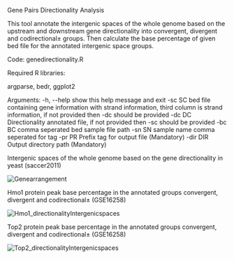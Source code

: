 Gene Pairs Directionality Analysis

This tool annotate the intergenic spaces of the whole genome based on the upstream and downstream gene directionality into convergent, divergent and codirectional± groups. Then calculate the base percentage of given bed file for the annotated intergenic space groups. 

Code: genedirectionality.R 

Required R libraries:

argparse, bedr, ggplot2

Arguments:
  -h, --help  show this help message and exit
  -sc SC      bed file containing gene information with strand information, third column is strand information, if not provided then -dc should be provided
  -dc DC      Directionality annotated file, if not provided then -sc should be provided
  -bc BC      comma seperated bed sample file path
  -sn SN      sample name comma seperated for tag
  -pr PR      Prefix tag for output file (Mandatory)
  -dir DIR    Output directory path (Mandatory)
  
 Intergenic spaces of the whole genome based on the gene directionality in yeast (saccer2011)
 
 ![Genearrangement](https://user-images.githubusercontent.com/18418058/57011196-dc19f800-6c00-11e9-8d12-952a97d13fbb.jpeg)
  
 Hmo1 protein peak base percentage in the annotated groups convergent, divergent and codirectional± (GSE16258)
 
 ![Hmo1_directionalityIntergenicspaces](https://user-images.githubusercontent.com/18418058/57011331-74b07800-6c01-11e9-9d1e-441b3eaf65c9.jpeg)
 
 Top2 protein peak base percentage in the annotated groups convergent, divergent and codirectional± (GSE16258)
 
 ![Top2_directionalityIntergenicspaces](https://user-images.githubusercontent.com/18418058/57011421-d7097880-6c01-11e9-956a-f144f1f67aa9.jpeg)

  

